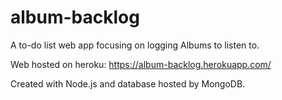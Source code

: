 # album-backlog

A to-do list web app focusing on logging Albums to listen to.

Web hosted on heroku: https://album-backlog.herokuapp.com/

Created with Node.js and database hosted by MongoDB.
